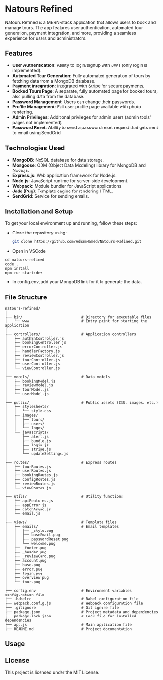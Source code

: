 # Natours Refined

Natours Refined is a MERN-stack application that allows users to book and manage tours. The app features user authentication, automated tour generation, payment integration, and more, providing a seamless experience for users and administrators.

## Features

- **User Authentication**: Ability to login/signup with JWT (only login is implemented).
- **Automated Tour Generation**: Fully automated generation of tours by fetching data from a MongoDB database.
- **Payment Integration**: Integrated with Stripe for secure payments.
- **Booked Tours Page**: A separate, fully automated page for booked tours, also pulling data from the database.
- **Password Management**: Users can change their passwords.
- **Profile Management**: Full user profile page available with photo rendering.
- **Admin Privileges**: Additional privileges for admin users (admin tools' pages not implemented).
- **Password Reset**: Ability to send a password reset request that gets sent to email using SendGrid.

## Technologies Used

- **MongoDB**: NoSQL database for data storage.
- **Mongoose**: ODM (Object Data Modeling) library for MongoDB and Node.js.
- **Express.js**: Web application framework for Node.js.
- **Node.js**: JavaScript runtime for server-side development.
- **Webpack**: Module bundler for JavaScript applications.
- **Jade (Pug)**: Template engine for rendering HTML.
- **SendGrid**: Service for sending emails.

## Installation and Setup

To get your local environment up and running, follow these steps:

- Clone the repository using:
  ```bash
  git clone https://github.com/AdhamHamed/Natours-Refined.git

- Open in VSCode
```
cd natours-refined
code .
npm install
npm run start:dev
```
- In config.env, add your MongoDB link for it to generate the data.

## File Structure
```
natours-refined/
│
├── bin/                           # Directory for executable files
│   └── www                        # Entry point for starting the application
│
├── controllers/                   # Application controllers
│   ├── authEnController.js        
│   ├── bookingController.js        
│   ├── errorController.js          
│   ├── handlerFactory.js           
│   ├── reviewController.js         
│   ├── tourController.js           
│   ├── userController.js           
│   └── viewController.js           
│
├── models/                        # Data models
│   ├── bookingModel.js            
│   ├── reviewModel.js             
│   ├── tourModel.js               
│   └── userModel.js               
│
├── public/                        # Public assets (CSS, images, etc.)
│   ├── stylesheets/
│   │   └── style.css              
│   ├── images/
│   │   ├── tours/                 
│   │   ├── users/                 
│   │   └── logos/                 
│   └── javascripts/
│       ├── alert.js               
│       ├── bundle.js              
│       ├── login.js               
│       ├── stripe.js              
│       └── updateSettings.js       
│
├── routes/                        # Express routes
│   ├── tourRoutes.js              
│   ├── userRoutes.js              
│   ├── bookingRoutes.js           
│   ├── configRoutes.js            
│   ├── reviewRoutes.js            
│   └── viewRoutes.js              
│
├── utils/                         # Utility functions
│   ├── apiFeatures.js             
│   ├── appError.js                
│   ├── catchAsync.js              
│   └── email.js                   
│
├── views/                         # Template files
│   ├── emails/                    # Email templates
│   │   ├── _style.pug             
│   │   ├── baseEmail.pug          
│   │   ├── passwordReset.pug      
│   │   └── welcome.pug            
│   ├── _footer.pug                
│   ├── _header.pug                
│   ├── _reviewCard.pug            
│   ├── account.pug                
│   ├── base.pug                   
│   ├── error.pug                  
│   ├── login.pug                  
│   ├── overview.pug               
│   └── tour.pug                   
│
├── config.env                     # Environment variables configuration file
├── .babelrc                       # Babel configuration file
├── webpack.config.js              # Webpack configuration file
├── .gitignore                     # Git ignore file
├── package.json                   # Project metadata and dependencies
├── package-lock.json              # Lock file for installed dependencies
├── app.js                         # Main application file
├── README.md                      # Project documentation
```

## Usage

## License
This project is licensed under the MIT License.
